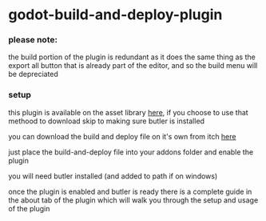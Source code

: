 # godot-build-and-deploy-plugin

### please note:

the build portion of the plugin is redundant as it does the same thing as the export all button that is already part of the editor, and so the build menu will be depreciated

### setup

this plugin is available on the asset library [here](https://godotengine.org/asset-library/asset/1103), if you choose to use that methood to download skip to making sure butler is installed

you can download the build and deploy file on it's own from itch [here](https://figroot.itch.io/godot-build-and-deploy)

just place the build-and-deploy file into your addons folder and enable the plugin

you will need butler installed (and added to path if on windows)

once the plugin is enabled and butler is ready there is a complete guide in the about tab of the plugin which will walk you through the setup and usage of the plugin
